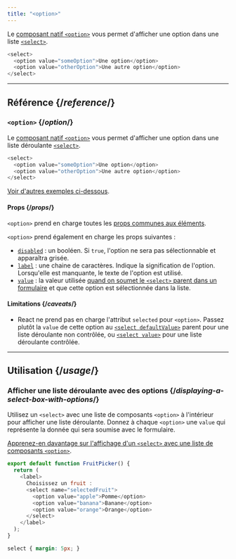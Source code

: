 ```yaml
---
title: "<option>"
---
```


<Intro>

Le [composant natif `<option>`](https://developer.mozilla.org/fr/docs/Web/HTML/Element/option) vous permet d'afficher une option dans une liste [`<select>`](/reference/react-dom/components/select).

```js
<select>
  <option value="someOption">Une option</option>
  <option value="otherOption">Une autre option</option>
</select>
```

</Intro>

<InlineToc />

---

## Référence {/*reference*/}

### `<option>` {/*option*/}

Le [composant natif `<option>`](https://developer.mozilla.org/fr/docs/Web/HTML/Element/option) vous permet d'afficher une option dans une liste déroulante [`<select>`](/reference/react-dom/components/select).

```js
<select>
  <option value="someOption">Une option</option>
  <option value="otherOption">Une autre option</option>
</select>
```

[Voir d'autres exemples ci-dessous](#usage).

#### Props {/*props*/}

`<option>` prend en charge toutes les [props communes aux éléments](/reference/react-dom/components/common#props).

`<option>` prend également en charge les props suivantes :

* [`disabled`](https://developer.mozilla.org/fr/docs/Web/HTML/Element/option#disabled) : un booléen. Si `true`, l'option ne sera pas sélectionnable et apparaîtra grisée.
* [`label`](https://developer.mozilla.org/fr/docs/Web/HTML/Element/option#label) : une chaine de caractères. Indique la signification de l'option. Lorsqu'elle est manquante, le texte de l'option est utilisé.
* [`value`](https://developer.mozilla.org/fr/docs/Web/HTML/Element/option#value) : la valeur utilisée [quand on soumet le `<select>` parent dans un formulaire](/reference/react-dom/components/select#reading-the-select-box-value-when-submitting-a-form) et que cette option est sélectionnée dans la liste.

#### Limitations {/*caveats*/}

* React ne prend pas en charge l'attribut `selected` pour `<option>`. Passez plutôt la `value` de cette option au [`<select defaultValue>`](/reference/react-dom/components/select#providing-an-initially-selected-option) parent pour une liste déroulante non contrôlée, ou [`<select value>`](/reference/react-dom/components/select#controlling-a-select-box-with-a-state-variable) pour une liste déroulante contrôlée.

---

## Utilisation {/*usage*/}

### Afficher une liste déroulante avec des options {/*displaying-a-select-box-with-options*/}

Utilisez un `<select>` avec une liste de composants `<option>` à l'intérieur pour afficher une liste déroulante. Donnez à chaque `<option>` une `value` qui représente la donnée qui sera soumise avec le formulaire.

[Apprenez-en davantage sur l'affichage d'un `<select>` avec une liste de composants `<option>`](/reference/react-dom/components/select).

<Sandpack>

```js
export default function FruitPicker() {
  return (
    <label>
      Choisissez un fruit :
      <select name="selectedFruit">
        <option value="apple">Pomme</option>
        <option value="banana">Banane</option>
        <option value="orange">Orange</option>
      </select>
    </label>
  );
}
```

```css
select { margin: 5px; }
```

</Sandpack>
